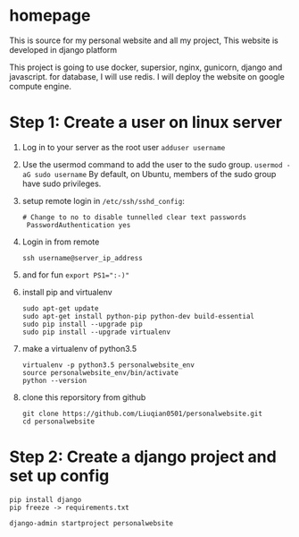 # homepage
This is source for my personal website and all my project, This website is developed in django platform

This project is going to use docker, supersior, nginx, gunicorn, django and javascript. for database, I will use redis.
I will deploy the website on google compute engine.



# Step 1: Create a user on linux server
1. Log in to your server as the root user
`
adduser username
`

2. Use the usermod command to add the user to the sudo group.
`
usermod -aG sudo username
`
By default, on Ubuntu, members of the sudo group have sudo privileges.

3. setup remote login
in `/etc/ssh/sshd_config`:
    ```
    # Change to no to disable tunnelled clear text passwords
     PasswordAuthentication yes
    ```
4. Login in from remote
    ```
    ssh username@server_ip_address
    ```
    
5. and for fun
`export PS1=":-)"`

6. install pip and virtualenv
    ```
    sudo apt-get update
    sudo apt-get install python-pip python-dev build-essential 
    sudo pip install --upgrade pip 
    sudo pip install --upgrade virtualenv 
    ```
7. make a virtualenv of python3.5
    ```
    virtualenv -p python3.5 personalwebsite_env
    source personalwebsite_env/bin/activate
    python --version
    ```
8. clone this reporsitory from github
    ```
    git clone https://github.com/Liuqian0501/personalwebsite.git
    cd personalwebsite
    ```

# Step 2: Create a django project and set up config

```
pip install django
pip freeze -> requirements.txt

django-admin startproject personalwebsite

```



